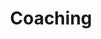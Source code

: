 ---
title: Coaching
layout: page.liquid
permalink: "/coaching/"
tags: page

header: 
    image: /assets/coaching-bg.jpg
sections:
  - template: quote
    title: "»Wir sind alle hier, um mit unseren Gaben zu etwas beizutragen, das größer ist als wir selbst«"
    text: Charles Eisenstein
  - template: text_block
    copytext: |-
        Begleitung ganz nah dran, Stärken wertschätzen, beobachten, was die individuelle Entwicklung behindert, Hindernisse transformieren.
  - template: image
    src: /assets/icons/coaching-icon-big.svg
    blinden_text: Freisinn - überlappende Rechtecke bilden neue Rechtecke, neue Räume
  - template: text_block
    copytext: |-
        Als „Coaches“ und Begleiter stehen wir im Dienst unserer Klienten und zwar auf Augenhöhe. Uns ist es wichtig, das wir Team sind, klar, liebevoll und unbestechlich. Unsere Arbeitsgrundlage bildet die Einsicht, dass wir a) nur erkennen, was uns selbst vertraut ist, und b) wir in einem Organismus des Lebens verbunden sind. 

        Unsere persönlichen Coachings sind der bewussten und verantwortlichen Erweiterung der jeweils persönlichen Möglichkeiten gewidmet. Du bestimmst, was für Deine jetzige Herausforderung stimmig ist: Einmalige, mehrmalige oder regelmässige Supervision durch eine BegleiterIn. 

        Als Methoden bedienen wir uns des gesamten Repertoires was jeder von uns dank eines reichen Erfahrungsspektrums mitbringt. 

---